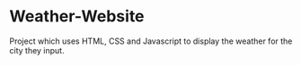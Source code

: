 # Weather-Website
Project which uses HTML, CSS and Javascript to display the weather for the city they input.
